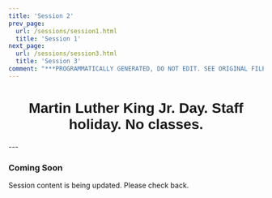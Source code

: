 ```yaml
---
title: 'Session 2'
prev_page:
  url: /sessions/session1.html
  title: 'Session 1'
next_page:
  url: /sessions/session3.html
  title: 'Session 3'
comment: "***PROGRAMMATICALLY GENERATED, DO NOT EDIT. SEE ORIGINAL FILES IN /content***"
---
```

<h1  style="font-family:  Verdana,  Geneva,  sans-serif;  text-align:center">Martin  Luther  King  Jr.  Day.  Staff  holiday.  No  classes.</h1> 
--- 
 
###  Coming  Soon 
 
Session  content  is  being  updated.  Please  check  back.

